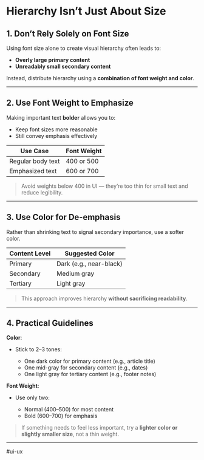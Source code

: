 # **Hierarchy Isn’t Just About Size**

## **1. Don’t Rely Solely on Font Size**

Using font size alone to create visual hierarchy often leads to:

* **Overly large primary content**
* **Unreadably small secondary content**

Instead, distribute hierarchy using a **combination of font weight and color**.

---
## **2. Use Font Weight to Emphasize**

Making important text **bolder** allows you to:

* Keep font sizes more reasonable
* Still convey emphasis effectively

|  **Use Case**  |  **Font Weight**  | 
|---|---|
|  Regular body text  |  400 or 500  |
|  Emphasized text  |  600 or 700  |

> Avoid weights below 400 in UI — they’re too thin for small text and reduce legibility.

---
## **3. Use Color for De-emphasis**

Rather than shrinking text to signal secondary importance, use a softer color.

|  **Content Level**  |  **Suggested Color**  | 
|---|---|
|  Primary  |  Dark (e.g., near-black)  |
|  Secondary  |  Medium gray  |
|  Tertiary  |  Light gray  |

> This approach improves hierarchy **without sacrificing readability**.

---
## **4. Practical Guidelines**

**Color**:

* Stick to 2–3 tones:

  * One dark color for primary content (e.g., article title)
  * One mid-gray for secondary content (e.g., dates)
  * One light gray for tertiary content (e.g., footer notes)

**Font Weight**:

* Use only two:

  * Normal (400–500) for most content
  * Bold (600–700) for emphasis

> If something needs to feel less important, try a **lighter color or slightly smaller size**, not a thin weight.

---

#ui-ux